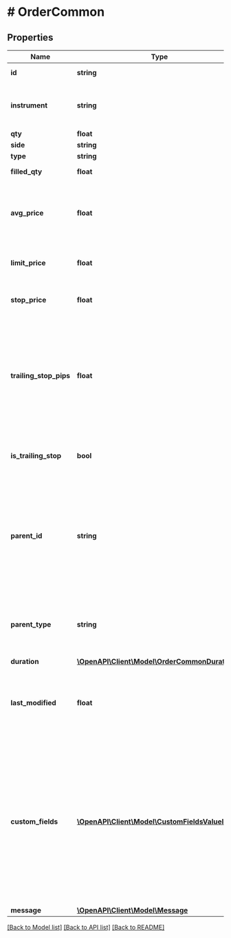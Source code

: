 # # OrderCommon

## Properties

Name | Type | Description | Notes
------------ | ------------- | ------------- | -------------
**id** | **string** | Unique identifier. |
**instrument** | **string** | Instrument name that is used on a broker&#39;s side. |
**qty** | **float** | Quantity. |
**side** | **string** | Side. |
**type** | **string** | Type. |
**filled_qty** | **float** | Filled quantity. | [optional]
**avg_price** | **float** | Average price of order fills. It should be provided for filled / partly filled orders. | [optional]
**limit_price** | **float** | Limit Price for Limit or StopLimit order. | [optional]
**stop_price** | **float** | Stop Price for Stop or StopLimit order. | [optional]
**trailing_stop_pips** | **float** | Distance from the stop loss level to the current market price in pips for a position or to the order price if the parent is a stop or limit order. | [optional]
**is_trailing_stop** | **bool** | If this flag is set to &#x60;true&#x60;, then the stop order is a trailing stop. | [optional]
**parent_id** | **string** | Identifier of a parent order or a parent position (for position brackets) depending on &#x60;parentType&#x60;. Should be set only for bracket orders. | [optional]
**parent_type** | **string** | Type of order&#39;s parent. Should be set only for bracket orders. | [optional]
**duration** | [**\OpenAPI\Client\Model\OrderCommonDuration**](OrderCommonDuration.md) |  | [optional]
**last_modified** | **float** | Indicates the time when the order was last modified, Unix timestamp (UTC). | [optional]
**custom_fields** | [**\OpenAPI\Client\Model\CustomFieldsValueItem[]**](CustomFieldsValueItem.md) | Localized order custom fields values data. Custom fields are configured in the [/config](#operation/getConfiguration) endpoint response. Custom &#x60;Order dialog&#x60; fields are to be sent along with the standard fields in the order object. | [optional]
**message** | [**\OpenAPI\Client\Model\Message**](Message.md) |  | [optional]

[[Back to Model list]](../../README.md#models) [[Back to API list]](../../README.md#endpoints) [[Back to README]](../../README.md)
